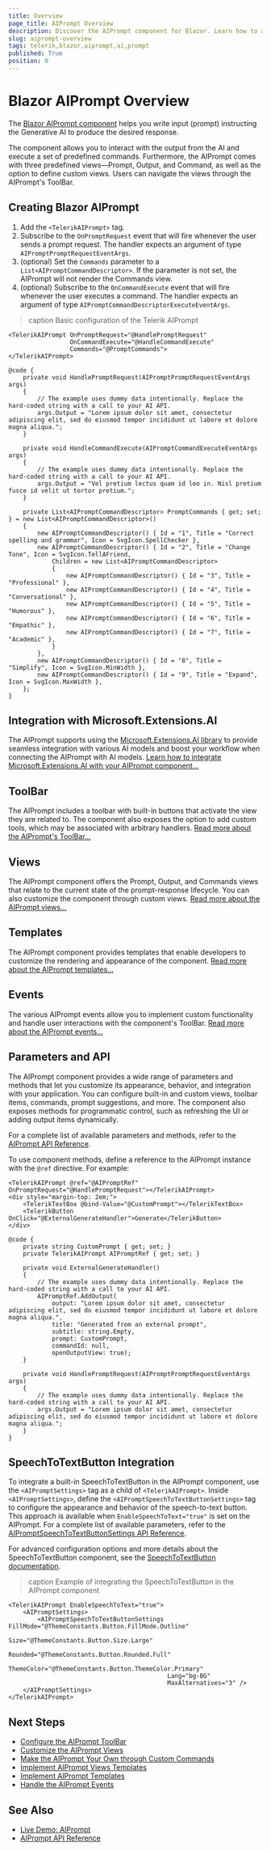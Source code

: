 ```yaml
---
title: Overview
page_title: AIPrompt Overview
description: Discover the AIPrompt component for Blazor. Learn how to add the component to your app and explore its features like handling prompts and their outputs.
slug: aiprompt-overview
tags: telerik,blazor,aiprompt,ai,prompt
published: True
position: 0
---
```


# Blazor AIPrompt Overview

The <a href = "https://www.telerik.com/blazor-ui/ai-prompt" target="_blank">Blazor AIPrompt component</a> helps you write input (prompt) instructing the Generative AI to produce the desired response. 

The component allows you to interact with the output from the AI and execute a set of predefined commands. Furthermore, the AIPrompt comes with three predefined views—Prompt, Output, and Command, as well as the option to define custom views. Users can navigate the views through the AIPrompt's ToolBar.

## Creating Blazor AIPrompt

1. Add the `<TelerikAIPrompt>` tag.
1. Subscribe to the `OnPromptRequest` event that will fire whenever the user sends a prompt request. The handler expects an argument of type `AIPromptPromptRequestEventArgs`.
1. (optional) Set the `Commands` parameter to a `List<AIPromptCommandDescriptor>`. If the parameter is not set, the AIPrompt will not render the Commands view.
1. (optional) Subscribe to the `OnCommandExecute` event that will fire whenever the user executes a command. The handler expects an argument of type `AIPromptCommandDescriptorExecuteEventArgs`.

>caption Basic configuration of the Telerik AIPrompt

````RAZOR
<TelerikAIPrompt OnPromptRequest="@HandlePromptRequest"
                 OnCommandExecute="@HandleCommandExecute"
                 Commands="@PromptCommands">
</TelerikAIPrompt>

@code {
    private void HandlePromptRequest(AIPromptPromptRequestEventArgs args)
    {
        // The example uses dummy data intentionally. Replace the hard-coded string with a call to your AI API.
        args.Output = "Lorem ipsum dolor sit amet, consectetur adipiscing elit, sed do eiusmod tempor incididunt ut labore et dolore magna aliqua.";
    }

    private void HandleCommandExecute(AIPromptCommandExecuteEventArgs args)
    {
        // The example uses dummy data intentionally. Replace the hard-coded string with a call to your AI API.
        args.Output = "Vel pretium lectus quam id leo in. Nisl pretium fusce id velit ut tortor pretium.";
    }

    private List<AIPromptCommandDescriptor> PromptCommands { get; set; } = new List<AIPromptCommandDescriptor>()
    {
        new AIPromptCommandDescriptor() { Id = "1", Title = "Correct spelling and grammar", Icon = SvgIcon.SpellChecker },
        new AIPromptCommandDescriptor() { Id = "2", Title = "Change Tone", Icon = SvgIcon.TellAFriend,
            Children = new List<AIPromptCommandDescriptor>
            {
                new AIPromptCommandDescriptor() { Id = "3", Title = "Professional" },
                new AIPromptCommandDescriptor() { Id = "4", Title = "Conversational" },
                new AIPromptCommandDescriptor() { Id = "5", Title = "Humorous" },
                new AIPromptCommandDescriptor() { Id = "6", Title = "Empathic" },
                new AIPromptCommandDescriptor() { Id = "7", Title = "Academic" },
            }
        },
        new AIPromptCommandDescriptor() { Id = "8", Title = "Simplify", Icon = SvgIcon.MinWidth },
        new AIPromptCommandDescriptor() { Id = "9", Title = "Expand", Icon = SvgIcon.MaxWidth },
    };
}
````

## Integration with Microsoft.Extensions.AI

The AIPrompt supports using the [Microsoft.Extensions.AI library](https://learn.microsoft.com/en-us/dotnet/api/microsoft.extensions.ai?view=net-9.0-pp) to provide seamless integration with various AI models and boost your workflow when connecting the AIPrompt with AI models. [Learn how to integrate Microsoft.Extensions.AI with your AIPrompt component...](slug:common-features-microsoft-extensions-ai-integration)

## ToolBar

The AIPrompt includes a toolbar with built-in buttons that activate the view they are related to. The component also exposes the option to add custom tools, which may be associated with arbitrary handlers. [Read more about the AIPrompt's ToolBar...](slug:aiprompt-toolbar)


## Views

The AIPrompt component offers the Prompt, Output, and Commands views that relate to the current state of the prompt-response lifecycle. You can also customize the component through custom views. [Read more about the AIPrompt views...](slug:aiprompt-views-overview) 


## Templates

The AIPrompt component provides templates that enable developers to customize the rendering and appearance of the component. [Read more about the AIPrompt templates...](slug:aiprompt-templates)


## Events

The various AIPrompt events allow you to implement custom functionality and handle user interactions with the component's ToolBar. [Read more about the AIPrompt events...](slug:aiprompt-events) 

## Parameters and API

The AIPrompt component provides a wide range of parameters and methods that let you customize its appearance, behavior, and integration with your application. You can configure built-in and custom views, toolbar items, commands, prompt suggestions, and more. The component also exposes methods for programmatic control, such as refreshing the UI or adding output items dynamically.

For a complete list of available parameters and methods, refer to the [AIPrompt API Reference](slug:Telerik.Blazor.Components.TelerikAIPrompt).

To use component methods, define a reference to the AIPrompt instance with the `@ref` directive. For example:

````RAZOR
<TelerikAIPrompt @ref="@AIPromptRef" OnPromptRequest="@HandlePromptRequest"></TelerikAIPrompt>
<div style="margin-top: 2em;">
    <TelerikTextBox @bind-Value="@CustomPrompt"></TelerikTextBox>
    <TelerikButton OnClick="@ExternalGenerateHandler">Generate</TelerikButton>
</div>

@code {
    private string CustomPrompt { get; set; }
    private TelerikAIPrompt AIPromptRef { get; set; }

    private void ExternalGenerateHandler()
    {
        // The example uses dummy data intentionally. Replace the hard-coded string with a call to your AI API.
        AIPromptRef.AddOutput(
            output: "Lorem ipsum dolor sit amet, consectetur adipiscing elit, sed do eiusmod tempor incididunt ut labore et dolore magna aliqua.",
            title: "Generated from an external prompt",
            subtitle: string.Empty,
            prompt: CustomPrompt,
            commandId: null,
            openOutputView: true);
    }

    private void HandlePromptRequest(AIPromptPromptRequestEventArgs args)
    {
        // The example uses dummy data intentionally. Replace the hard-coded string with a call to your AI API.
        args.Output = "Lorem ipsum dolor sit amet, consectetur adipiscing elit, sed do eiusmod tempor incididunt ut labore et dolore magna aliqua.";
    }
}
````

## SpeechToTextButton Integration

To integrate a built-in SpeechToTextButton in the AIPrompt component, use the `<AIPromptSettings>` tag as a child of `<TelerikAIPrompt>`. Inside `<AIPromptSettings>`, define the `<AIPromptSpeechToTextButtonSettings>` tag to configure the appearance and behavior of the speech-to-text button. This approach is available when `EnableSpeechToText="true"` is set on the AIPrompt. For a complete list of available parameters, refer to the [AIPromptSpeechToTextButtonSettings API Reference](slug:Telerik.Blazor.Components.AIPrompt.AIPromptSpeechToTextButtonSettings).

For advanced configuration options and more details about the SpeechToTextButton component, see the [SpeechToTextButton documentation](slug:speechtotextbutton-overview).

>caption Example of integrating the SpeechToTextButton in the AIPrompt component

````RAZOR.skip-repl
<TelerikAIPrompt EnableSpeechToText="true">
    <AIPromptSettings>
        <AIPromptSpeechToTextButtonSettings FillMode="@ThemeConstants.Button.FillMode.Outline"
                                            Size="@ThemeConstants.Button.Size.Large"
                                            Rounded="@ThemeConstants.Button.Rounded.Full"
                                            ThemeColor="@ThemeConstants.Button.ThemeColor.Primary"
                                            Lang="bg-BG"
                                            MaxAlternatives="3" />
    </AIPromptSettings>
</TelerikAIPrompt>
````

## Next Steps

* [Configure the AIPrompt ToolBar](slug:aiprompt-toolbar)
* [Customize the AIPrompt Views](slug:aiprompt-views-overview)
* [Make the AIPrompt Your Own through Custom Commands](slug:aiprompt-views-commands)
* [Implement AIPrompt Views Templates](slug:aiprompt-views-templates)
* [Implement AIPrompt Templates](slug:aiprompt-templates)
* [Handle the AIPrompt Events](slug:aiprompt-events)

## See Also

* [Live Demo: AIPrompt](https://demos.telerik.com/blazor-ui/aiprompt/overview)
* [AIPrompt API Reference](slug:Telerik.Blazor.Components.TelerikAIPrompt)
